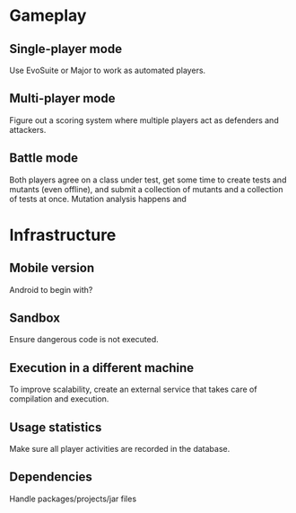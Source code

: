 # Gameplay

## Single-player mode

Use EvoSuite or Major to work as automated players.

## Multi-player mode

Figure out a scoring system where multiple players act as defenders
and attackers.

## Battle mode

Both players agree on a class under test, get some time to create
tests and mutants (even offline), and submit a collection of mutants
and a collection of tests at once. Mutation analysis happens and 


# Infrastructure

## Mobile version

Android to begin with?

## Sandbox

Ensure dangerous code is not executed.

## Execution in a different machine

To improve scalability, create an external service that takes care of
compilation and execution.

## Usage statistics

Make sure all player activities are recorded in the database.

## Dependencies

Handle packages/projects/jar files

